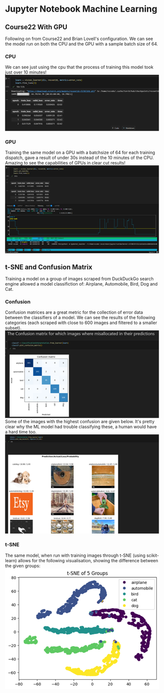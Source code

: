# Jupyter Notebook Machine Learning
## Course22 With GPU
Following on from Course22 and Brian Lovell's configuration. We can see the model run on both the CPU and the GPU with a sample batch size of 64.
### CPU
We can see just using the cpu that the process of training this model took just over 10 minutes!    
![cpucourse22](/images/CPU.png)
### GPU
Training the same model on a GPU with a batchsize of 64 for each training dispatch, gave a result of under 30s instead of the 10 minutes of the CPU.
Amazing to see the capabilities of GPUs in clear cut results!    
![gpucourse22](/images/GPUBS64.png)

## t-SNE and Confusion Matrix
Training a model on a group of images scraped from DuckDuckGo search engine allowed a model classifiction of: Airplane, Automobile, Bird, Dog and Cat.  
### Confusion
Confusion matrices are a great metric for the collection of error data between the classifiers of a model. We can see the results of the following categories (each scraped with close to 600 images and filtered to a smaller subset).      
![confusionmat](/images/Confusion.png)   
Some of the images with the highest confusion are given below. It's pretty clear why the ML model had trouble classifying these, a human would have a hard time too.    
![confusioneg](/images/DifficultImages.png)   

### t-SNE
The same model, when run with training images through t-SNE (using scikit-learn) allows for the following visualisation, showing the difference between the given groups:   
![tsne](images/tsneim.png)   
